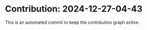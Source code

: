 # Contribution: 2024-12-27-04-43
This is an automated commit to keep the contribution graph active.
